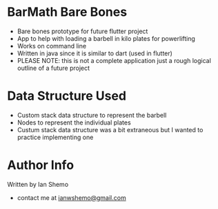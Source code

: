 # BarMath Bare Bones
- Bare bones prototype for future flutter project
- App to help with loading a barbell in kilo plates for powerlifting
- Works on command line
- Written in java since it is similar to dart (used in flutter)
- PLEASE NOTE: this is not a complete application just a rough logical outline of a future project

# Data Structure Used
- Custom stack data structure to represent the barbell
- Nodes to represent the individual plates
- Custum stack data structure was a bit extraneous but I wanted to practice implementing one

# Author Info
Written by Ian Shemo 

 - contact me at ianwshemo@gmail.com
